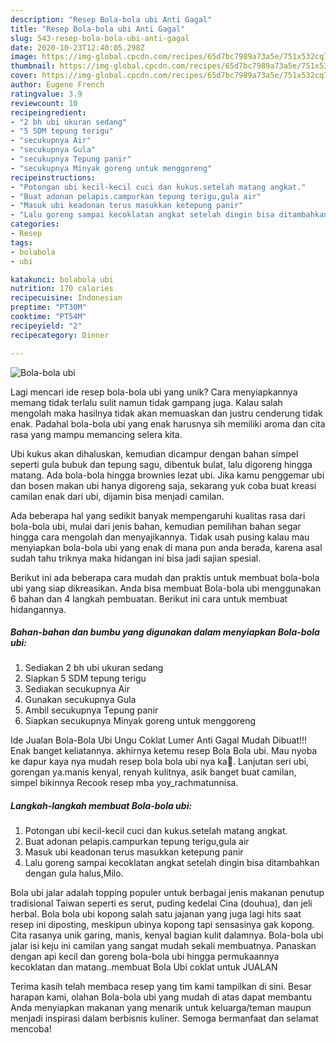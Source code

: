```yaml
---
description: "Resep Bola-bola ubi Anti Gagal"
title: "Resep Bola-bola ubi Anti Gagal"
slug: 543-resep-bola-bola-ubi-anti-gagal
date: 2020-10-23T12:40:05.298Z
image: https://img-global.cpcdn.com/recipes/65d7bc7989a73a5e/751x532cq70/bola-bola-ubi-foto-resep-utama.jpg
thumbnail: https://img-global.cpcdn.com/recipes/65d7bc7989a73a5e/751x532cq70/bola-bola-ubi-foto-resep-utama.jpg
cover: https://img-global.cpcdn.com/recipes/65d7bc7989a73a5e/751x532cq70/bola-bola-ubi-foto-resep-utama.jpg
author: Eugene French
ratingvalue: 3.9
reviewcount: 10
recipeingredient:
- "2 bh ubi ukuran sedang"
- "5 SDM tepung terigu"
- "secukupnya Air"
- "secukupnya Gula"
- "secukupnya Tepung panir"
- "secukupnya Minyak goreng untuk menggoreng"
recipeinstructions:
- "Potongan ubi kecil-kecil cuci dan kukus.setelah matang angkat."
- "Buat adonan pelapis.campurkan tepung terigu,gula air"
- "Masuk ubi keadonan terus masukkan ketepung panir"
- "Lalu goreng sampai kecoklatan angkat setelah dingin bisa ditambahkan dengan gula halus,Milo."
categories:
- Resep
tags:
- bolabola
- ubi

katakunci: bolabola ubi 
nutrition: 170 calories
recipecuisine: Indonesian
preptime: "PT30M"
cooktime: "PT54M"
recipeyield: "2"
recipecategory: Dinner

---
```



![Bola-bola ubi](https://img-global.cpcdn.com/recipes/65d7bc7989a73a5e/751x532cq70/bola-bola-ubi-foto-resep-utama.jpg)

Lagi mencari ide resep bola-bola ubi yang unik? Cara menyiapkannya memang tidak terlalu sulit namun tidak gampang juga. Kalau salah mengolah maka hasilnya tidak akan memuaskan dan justru cenderung tidak enak. Padahal bola-bola ubi yang enak harusnya sih memiliki aroma dan cita rasa yang mampu memancing selera kita.

Ubi kukus akan dihaluskan, kemudian dicampur dengan bahan simpel seperti gula bubuk dan tepung sagu, dibentuk bulat, lalu digoreng hingga matang. Ada bola-bola hingga brownies lezat ubi. Jika kamu penggemar ubi dan bosen makan ubi hanya digoreng saja, sekarang yuk coba buat kreasi camilan enak dari ubi, dijamin bisa menjadi camilan.

Ada beberapa hal yang sedikit banyak mempengaruhi kualitas rasa dari bola-bola ubi, mulai dari jenis bahan, kemudian pemilihan bahan segar hingga cara mengolah dan menyajikannya. Tidak usah pusing kalau mau menyiapkan bola-bola ubi yang enak di mana pun anda berada, karena asal sudah tahu triknya maka hidangan ini bisa jadi sajian spesial.


Berikut ini ada beberapa cara mudah dan praktis untuk membuat bola-bola ubi yang siap dikreasikan. Anda bisa membuat Bola-bola ubi menggunakan 6 bahan dan 4 langkah pembuatan. Berikut ini cara untuk membuat hidangannya.

<!--inarticleads1-->

##### Bahan-bahan dan bumbu yang digunakan dalam menyiapkan Bola-bola ubi:

1. Sediakan 2 bh ubi ukuran sedang
1. Siapkan 5 SDM tepung terigu
1. Sediakan secukupnya Air
1. Gunakan secukupnya Gula
1. Ambil secukupnya Tepung panir
1. Siapkan secukupnya Minyak goreng untuk menggoreng


Ide Jualan Bola-Bola Ubi Ungu Coklat Lumer Anti Gagal Mudah Dibuat!!! Enak banget keliatannya. akhirnya ketemu resep Bola Bola ubi. Mau nyoba ke dapur kaya nya mudah resep bola bola ubi nya ka🙏. Lanjutan seri ubi, gorengan ya.manis kenyal, renyah kulitnya, asik banget buat camilan, simpel bikinnya Recook resep mba yoy_rachmatunnisa. 

<!--inarticleads2-->

##### Langkah-langkah membuat Bola-bola ubi:

1. Potongan ubi kecil-kecil cuci dan kukus.setelah matang angkat.
1. Buat adonan pelapis.campurkan tepung terigu,gula air
1. Masuk ubi keadonan terus masukkan ketepung panir
1. Lalu goreng sampai kecoklatan angkat setelah dingin bisa ditambahkan dengan gula halus,Milo.


Bola ubi jalar adalah topping populer untuk berbagai jenis makanan penutup tradisional Taiwan seperti es serut, puding kedelai Cina (douhua), dan jeli herbal. Bola bola ubi kopong salah satu jajanan yang juga lagi hits saat resep ini diposting, meskipun ubinya kopong tapi sensasinya gak kopong. Cita rasanya unik garing, manis, kenyal bagian kulit dalamnya. Bola-bola ubi jalar isi keju ini camilan yang sangat mudah sekali membuatnya. Panaskan dengan api kecil dan goreng bola-bola ubi hingga permukaannya kecoklatan dan matang..membuat Bola Ubi coklat untuk JUALAN 

Terima kasih telah membaca resep yang tim kami tampilkan di sini. Besar harapan kami, olahan Bola-bola ubi yang mudah di atas dapat membantu Anda menyiapkan makanan yang menarik untuk keluarga/teman maupun menjadi inspirasi dalam berbisnis kuliner. Semoga bermanfaat dan selamat mencoba!
